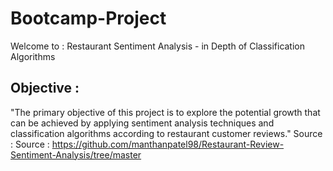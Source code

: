 # Bootcamp-Project
Welcome to : Restaurant Sentiment Analysis  - in Depth of Classification Algorithms
## Objective :
"The primary objective of this project is to explore the potential growth that can be achieved by applying sentiment analysis techniques and classification algorithms according to restaurant customer reviews."
Source : Source : https://github.com/manthanpatel98/Restaurant-Review-Sentiment-Analysis/tree/master
